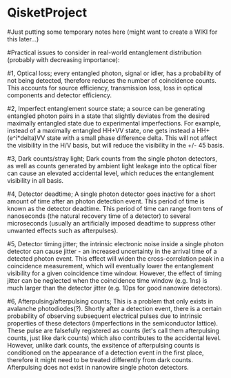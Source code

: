 # QisketProject

#Just putting some temporary notes here (might want to create a WIKI for this later...)

#Practical issues to consider in real-world entanglement distribution (probably with decreasing importance):

#1, Optical loss; every entangled photon, signal or idler, has a probability of not being detected, therefore reduces the number of coincidence counts. This accounts for source efficiency, transmission loss, loss in optical components and detector efficiency.

#2, Imperfect entanglement source state; a source can be generating entangled photon pairs in a state that slightly deviates from the desired maximally entangled state due to experimental imperfections. For example, instead of a maximally entangled HH+VV state, one gets instead a HH+(e^i*delta)VV state with a small phase difference delta. This will not affect the visibility in the H/V basis, but will reduce the visibility in the +/- 45 basis.

#3, Dark counts/stray light; Dark counts from the single photon detectors, as well as counts generated by ambient light leakage into the optical fiber can cause an elevated accidental level, which reduces the entanglement visibility in all basis.

#4, Detector deadtime; A single photon detector goes inactive for a short amount of time after an photon detection event. This period of time is known as the detector deadtime. This period of time can range from tens of nanoseconds (the natural recovery time of a detector) to several microseconds (usually an artificially imposed deadtime to suppress other unwanted effects such as afterpulses).

#5, Detector timing jitter; the intrinsic electronic noise inside a single photon detector can cause jitter - an increased uncertainty in the arrival time of a detected photon event. This effect will widen the cross-correlation peak in a coincidence measurement, which will eventually lower the entanglement visibility for a given coincidence time window. However, the effect of timing jitter can be neglected when the coincidence time window (e.g. 1ns) is much larger than the detector jitter (e.g. 10ps for good nanowire detectors).

#6, Afterpulsing/afterpulsing counts; This is a problem that only exists in avalanche photodiodes(?). Shortly after a detection event, there is a certain probability of observing subsequent electrical pulses due to intrinsic properties of these detectors (imperfections in the semiconductor lattice). These pulse are falsefully registered as counts (let's call them afterpulsing counts, just like dark counts) which also contributes to the accidental level. However, unlike dark counts, the exsitence of afterpulsing counts is conditioned on the appearance of a detection event in the first place, therefore it might need to be treated differently from dark counts. Afterpulsing does not exist in nanowire single photon detectors.
